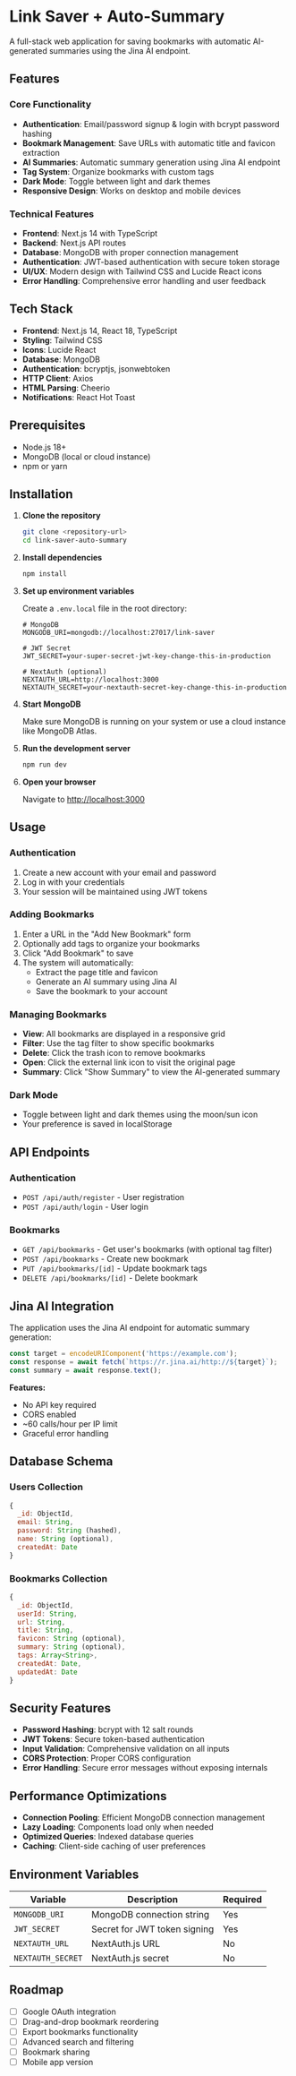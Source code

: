 # Link Saver + Auto-Summary

A full-stack web application for saving bookmarks with automatic AI-generated summaries using the Jina AI endpoint.

## Features

### Core Functionality
- **Authentication**: Email/password signup & login with bcrypt password hashing
- **Bookmark Management**: Save URLs with automatic title and favicon extraction
- **AI Summaries**: Automatic summary generation using Jina AI endpoint
- **Tag System**: Organize bookmarks with custom tags
- **Dark Mode**: Toggle between light and dark themes
- **Responsive Design**: Works on desktop and mobile devices

### Technical Features
- **Frontend**: Next.js 14 with TypeScript
- **Backend**: Next.js API routes
- **Database**: MongoDB with proper connection management
- **Authentication**: JWT-based authentication with secure token storage
- **UI/UX**: Modern design with Tailwind CSS and Lucide React icons
- **Error Handling**: Comprehensive error handling and user feedback

## Tech Stack

- **Frontend**: Next.js 14, React 18, TypeScript
- **Styling**: Tailwind CSS
- **Icons**: Lucide React
- **Database**: MongoDB
- **Authentication**: bcryptjs, jsonwebtoken
- **HTTP Client**: Axios
- **HTML Parsing**: Cheerio
- **Notifications**: React Hot Toast

## Prerequisites

- Node.js 18+ 
- MongoDB (local or cloud instance)
- npm or yarn

## Installation

1. **Clone the repository**
   ```bash
   git clone <repository-url>
   cd link-saver-auto-summary
   ```

2. **Install dependencies**
   ```bash
   npm install
   ```

3. **Set up environment variables**
   
   Create a `.env.local` file in the root directory:
   ```env
   # MongoDB
   MONGODB_URI=mongodb://localhost:27017/link-saver
   
   # JWT Secret
   JWT_SECRET=your-super-secret-jwt-key-change-this-in-production
   
   # NextAuth (optional)
   NEXTAUTH_URL=http://localhost:3000
   NEXTAUTH_SECRET=your-nextauth-secret-key-change-this-in-production
   ```

4. **Start MongoDB**
   
   Make sure MongoDB is running on your system or use a cloud instance like MongoDB Atlas.

5. **Run the development server**
   ```bash
   npm run dev
   ```

6. **Open your browser**
   
   Navigate to [http://localhost:3000](http://localhost:3000)

## Usage

### Authentication
1. Create a new account with your email and password
2. Log in with your credentials
3. Your session will be maintained using JWT tokens

### Adding Bookmarks
1. Enter a URL in the "Add New Bookmark" form
2. Optionally add tags to organize your bookmarks
3. Click "Add Bookmark" to save
4. The system will automatically:
   - Extract the page title and favicon
   - Generate an AI summary using Jina AI
   - Save the bookmark to your account

### Managing Bookmarks
- **View**: All bookmarks are displayed in a responsive grid
- **Filter**: Use the tag filter to show specific bookmarks
- **Delete**: Click the trash icon to remove bookmarks
- **Open**: Click the external link icon to visit the original page
- **Summary**: Click "Show Summary" to view the AI-generated summary

### Dark Mode
- Toggle between light and dark themes using the moon/sun icon
- Your preference is saved in localStorage

## API Endpoints

### Authentication
- `POST /api/auth/register` - User registration
- `POST /api/auth/login` - User login

### Bookmarks
- `GET /api/bookmarks` - Get user's bookmarks (with optional tag filter)
- `POST /api/bookmarks` - Create new bookmark
- `PUT /api/bookmarks/[id]` - Update bookmark tags
- `DELETE /api/bookmarks/[id]` - Delete bookmark

## Jina AI Integration

The application uses the Jina AI endpoint for automatic summary generation:

```javascript
const target = encodeURIComponent('https://example.com');
const response = await fetch(`https://r.jina.ai/http://${target}`);
const summary = await response.text();
```

**Features:**
- No API key required
- CORS enabled
- ~60 calls/hour per IP limit
- Graceful error handling

## Database Schema

### Users Collection
```javascript
{
  _id: ObjectId,
  email: String,
  password: String (hashed),
  name: String (optional),
  createdAt: Date
}
```

### Bookmarks Collection
```javascript
{
  _id: ObjectId,
  userId: String,
  url: String,
  title: String,
  favicon: String (optional),
  summary: String (optional),
  tags: Array<String>,
  createdAt: Date,
  updatedAt: Date
}
```

## Security Features

- **Password Hashing**: bcrypt with 12 salt rounds
- **JWT Tokens**: Secure token-based authentication
- **Input Validation**: Comprehensive validation on all inputs
- **CORS Protection**: Proper CORS configuration
- **Error Handling**: Secure error messages without exposing internals

## Performance Optimizations

- **Connection Pooling**: Efficient MongoDB connection management
- **Lazy Loading**: Components load only when needed
- **Optimized Queries**: Indexed database queries
- **Caching**: Client-side caching of user preferences



## Environment Variables

| Variable | Description | Required |
|----------|-------------|----------|
| `MONGODB_URI` | MongoDB connection string | Yes |
| `JWT_SECRET` | Secret for JWT token signing | Yes |
| `NEXTAUTH_URL` | NextAuth.js URL | No |
| `NEXTAUTH_SECRET` | NextAuth.js secret | No |



## Roadmap

- [ ] Google OAuth integration
- [ ] Drag-and-drop bookmark reordering
- [ ] Export bookmarks functionality
- [ ] Advanced search and filtering
- [ ] Bookmark sharing
- [ ] Mobile app version 
